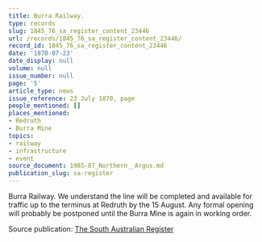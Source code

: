 ```yaml
---
title: Burra Railway.
type: records
slug: 1845_76_sa_register_content_23446
url: /records/1845_76_sa_register_content_23446/
record_id: 1845_76_sa_register_content_23446
date: '1870-07-23'
date_display: null
volume: null
issue_number: null
page: '5'
article_type: news
issue_reference: 23 July 1870, page
people_mentioned: []
places_mentioned:
- Redruth
- Burra Mine
topics:
- railway
- infrastructure
- event
source_document: 1985-87_Northern__Argus.md
publication_slug: sa-register
---
```


Burra Railway.  We understand the line will be completed and available for traffic up to the terminus at Redruth by the 15 August.  Any formal opening will probably be postponed until the Burra Mine is again in working order.

Source publication: [The South Australian Register](/publications/sa-register/)
